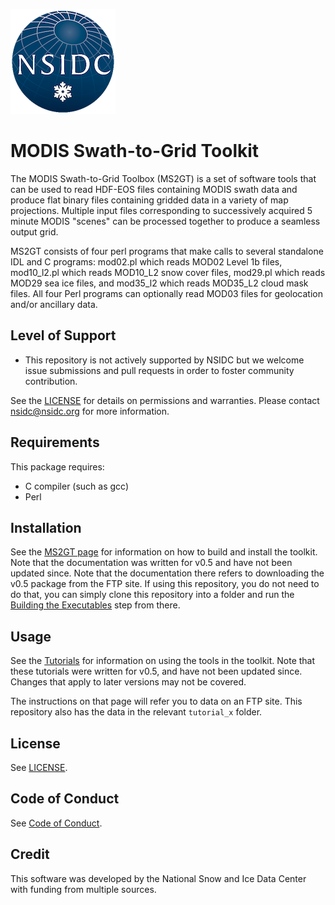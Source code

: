 ![NSIDC logo](/images/NSIDC_logo_2018_poster-1.png)

# MODIS Swath-to-Grid Toolkit

The MODIS Swath-to-Grid Toolbox (MS2GT) is a set of software tools that
can be used to read HDF-EOS files containing MODIS swath data and produce
flat binary files containing gridded data in a variety of map
projections. Multiple input files corresponding to successively acquired 5
minute MODIS "scenes" can be processed together to produce a seamless
output grid.

MS2GT consists of four perl programs that make calls to several
standalone IDL and C programs: mod02.pl which reads MOD02 Level 1b files,
mod10_l2.pl which reads MOD10_L2 snow cover files, mod29.pl which
reads MOD29 sea ice files, and mod35_l2 which reads MOD35_L2 cloud mask
files. All four Perl programs can optionally read MOD03 files for
geolocation and/or ancillary data.

## Level of Support

* This repository is not actively supported by NSIDC but we welcome issue submissions and pull requests in order to foster community contribution.

See the [LICENSE](LICENSE.md) for details on permissions and warranties. Please contact nsidc@nsidc.org for more information.

## Requirements

This package requires:
* C compiler (such as gcc)
* Perl

## Installation

See the [MS2GT page](https://nsidc.org/data/modis/ms2gt) for information on how to build and install the toolkit.  Note that the documentation was written for v0.5 and have not been updated since.  Note that the documentation there refers to downloading the v0.5 package from the FTP site.  If using this repository, you do not need to do that, you can simply clone this repository into a folder and run the [Building the Executables](https://nsidc.org/data/modis/ms2gt#building) step from there.

## Usage

See the [Tutorials](https://nsidc.org/data/modis/ms2gt/tutorials.html) for information on using the tools in the toolkit.  Note that these tutorials were written for v0.5, and have not been updated since.  Changes that apply to later versions may not be covered.

The instructions on that page will refer you to data on an FTP site.  This repository also has the data in the relevant `tutorial_x` folder.

## License

See [LICENSE](LICENSE.md).

## Code of Conduct

See [Code of Conduct](CODE_OF_CONDUCT.md).

## Credit

This software was developed by the National Snow and Ice Data Center with funding from multiple sources.
